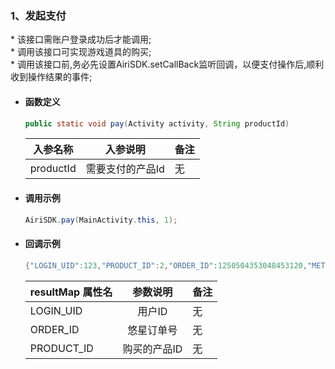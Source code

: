 ### 1、发起支付
\* 该接口需账户登录成功后才能调用;<br/>\* 调用该接口可实现游戏道具的购买;<br/>\* 调用该接口前,务必先设置AiriSDK.setCallBack监听回调，以便支付操作后,顺利收到操作结果的事件;

- #### 函数定义
    ``` java
    public static void pay(Activity activity, String productId)
    ```

    入参名称|入参说明|备注
    ---|:--:|:--|
    productId|需要支付的产品Id|无|

- #### 调用示例

    ``` java
    AiriSDK.pay(MainActivity.this, 1);
    ```
- #### 回调示例
    ``` java
    {"LOGIN_UID":123,"PRODUCT_ID":2,"ORDER_ID":1250504353048453120,"METHOD":"OnPayNotify","R_MSG":" success ","R_CODE":0}
    ```
  
    resultMap 属性名|参数说明|备注
    ---|:--:|:--|
    LOGIN_UID| 用户ID|无 |
    ORDER_ID| 悠星订单号|无 |
    PRODUCT_ID| 购买的产品ID|无 |
